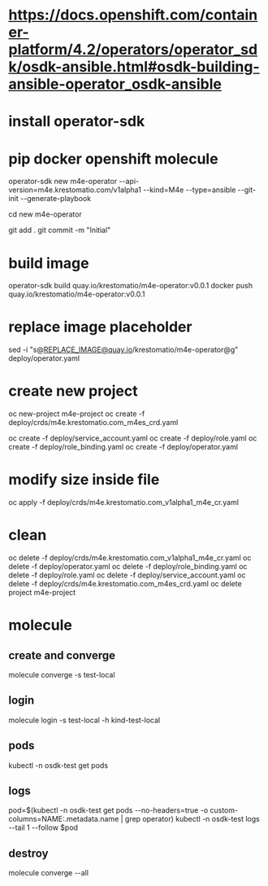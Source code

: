 # https://docs.openshift.com/container-platform/4.2/operators/operator_sdk/osdk-ansible.html#osdk-building-ansible-operator_osdk-ansible
# install operator-sdk
# pip docker openshift molecule

operator-sdk new m4e-operator --api-version=m4e.krestomatio.com/v1alpha1 --kind=M4e --type=ansible --git-init --generate-playbook

cd new m4e-operator

git add .
git commit -m "Initial"

# build image
operator-sdk build quay.io/krestomatio/m4e-operator:v0.0.1
docker push quay.io/krestomatio/m4e-operator:v0.0.1

# replace image placeholder
sed -i "s@REPLACE_IMAGE@quay.io/krestomatio/m4e-operator@g" deploy/operator.yaml

# create new project
oc new-project m4e-project
oc create -f deploy/crds/m4e.krestomatio.com_m4es_crd.yaml

oc create -f deploy/service_account.yaml
oc create -f deploy/role.yaml
oc create -f deploy/role_binding.yaml
oc create -f deploy/operator.yaml

# modify size inside file
oc apply -f deploy/crds/m4e.krestomatio.com_v1alpha1_m4e_cr.yaml

# clean
oc delete -f deploy/crds/m4e.krestomatio.com_v1alpha1_m4e_cr.yaml
oc delete -f deploy/operator.yaml
oc delete -f deploy/role_binding.yaml
oc delete -f deploy/role.yaml
oc delete -f deploy/service_account.yaml
oc delete -f deploy/crds/m4e.krestomatio.com_m4es_crd.yaml
oc delete project m4e-project

# molecule

## create and converge
molecule converge -s test-local

## login
molecule login -s test-local -h kind-test-local

## pods
kubectl -n osdk-test get pods

## logs
pod=$(kubectl -n osdk-test get pods --no-headers=true -o custom-columns=NAME:.metadata.name | grep operator)
kubectl -n osdk-test logs --tail 1 --follow $pod

## destroy
molecule converge --all
